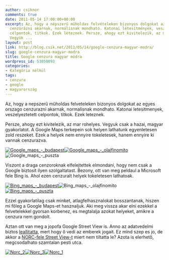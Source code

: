 ```yaml
---
author: csiknor
comments: true
date: 2011-05-14 17:00:00+00:00
excerpt: Az, hogy a népszerű műholdas felvételeken bizonyos dolgokat az egyes országo
  cenzúrázni akarnak, normálisnak mondható. Katonai létesítmények, veszélyeztetett
  célpontok, titkok. Ezek léteznek. Persze, ahogy ezt kivitelezik, az már röhelyes.
  Vegyük ...
layout: post
link: http://blog.csik.net/2011/05/14/google-cenzura-magyar-modra/
slug: google-cenzura-magyar-modra
title: Google cenzura magyar módra
wordpress_id: 53050093
categories:
- Kategória nélkül
tags:
- cenzura
- google
- magyarország
---
```


Az, hogy a nepszerű műholdas felveteleken bizonyos dolgokat az egyes orszago cenzurazni akarnak, normalisnak mondhato. Katonai letesitmenyek, veszelyeztetett celpontok, titkok. Ezek leteznek.

Persze, ahogy ezt kivitelezik, az mar rohelyes. Vegyuk csak a hazai, magyar gyakorlatot. A Google Maps terkepein sok helyen lathatunk egyenletesen zold reszeket. Ezek a helyek nem ennyire tokeletesek, hanem ennyire ki vannak cenzurazva.

[![Google_maps_-_budapest]({{site.baseurl}}/images/google_maps_-_budapest-scaled1000-w=300.png)]({{site.baseurl}}/images/google_maps_-_budapest-scaled1000.png)[![Google_maps_-_olajfinomito]({{site.baseurl}}/images/google_maps_-_olajfinomito-scaled1000-w=300.png)]({{site.baseurl}}/images/google_maps_-_olajfinomito-scaled1000.png)![Google_maps_-_puszta]({{site.baseurl}}/images/google_maps_-_puszta-scaled500.png)

Viszont a draga cenzoroknak elfelejtettek elmondani, hogy nem csak a Google biztosit ilyen szolgaltatast. Bezony, ott van meg peldaul a Microsoft fele Bing is. Ahol ezen cenzuralt helyek tokeletesen lathatoak.

[![Bing_maps_-_budapest]({{site.baseurl}}/images/bing_maps_-_budapest-scaled1000-w=300.png)]({{site.baseurl}}/images/bing_maps_-_budapest-scaled1000.png)![Bing_maps_-_olajfinomito]({{site.baseurl}}/images/bing_maps_-_olajfinomito-scaled500.png)[![Bing_maps_-_puszta]({{site.baseurl}}/images/bing_maps_-_puszta-scaled1000-w=300.png)]({{site.baseurl}}/images/bing_maps_-_puszta-scaled1000.png)

Ezzel gyakorlatilag csak minket, atlagfelhasznalokat bosszantanak, hiszen mi főleg a Google Maps-et hasznaljuk. Aki meg vissza akar elni ezekkel a felvetelekkel gyorsan korbenez, es megtalalja azokat helyeket, amikre a cenzura nem gondolt.

Aztan ott van meg a jopofa Google Street View is. Anno az adatvedelmi biztos [leallitatta](http://index.hu/tech/2009/06/19/a_google_budapesten_is_leallitotta_a_street_view-t/), mert hogy ő vedi az emberek jogait. Ez mind szep es jo, de akkor a [NORC-fele Street View-t](http://www.norc.hu/street-view/) miert nem tiltatta le? Azota is elerhető, megcsodalhato szamtalan pesti utca.

[![Norc_2]({{site.baseurl}}/images/norc_2-scaled1000-w=300.png)]({{site.baseurl}}/images/norc_2-scaled1000.png)[![Norc_3]({{site.baseurl}}/images/norc_3-scaled1000-w=300.png)]({{site.baseurl}}/images/norc_3-scaled1000.png)[![Norc_1]({{site.baseurl}}/images/norc_1-scaled1000-w=300.png)]({{site.baseurl}}/images/norc_1-scaled1000.png)
